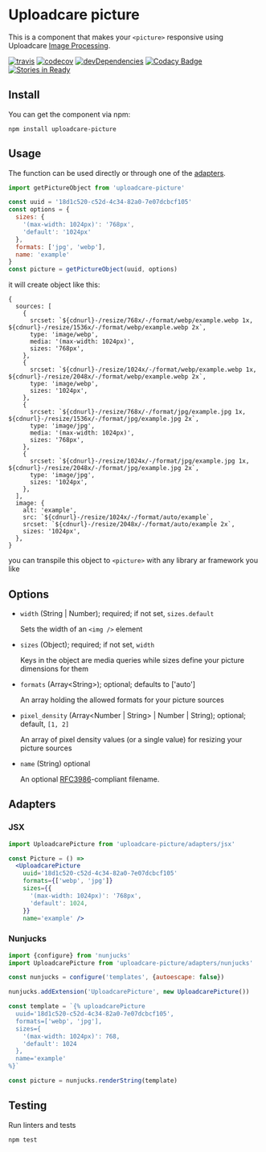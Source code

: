 # Uploadcare picture

This is a component that makes your `<picture>` responsive using
Uploadcare [Image Processing](https://uploadcare.com/features/image_processing).

[![travis](https://travis-ci.org/uploadcare/picture.svg?branch=master)](https://travis-ci.org/uploadcare/picture)
[![codecov](https://codecov.io/gh/uploadcare/picture/branch/master/graph/badge.svg)](https://codecov.io/gh/uploadcare/picture)
[![devDependencies](https://david-dm.org/uploadcare/picture/dev-status.svg)](https://david-dm.org/uploadcare/picture)
[![Codacy Badge](https://api.codacy.com/project/badge/Grade/bcedec48c564420bba78d5dbcf655f34)](https://www.codacy.com/app/akurganow/picture?utm_source=github.com&amp;utm_medium=referral&amp;utm_content=uploadcare/picture&amp;utm_campaign=Badge_Grade)
[![Stories in Ready](https://badge.waffle.io/uploadcare/picture.svg?label=ready&title=Ready)](http://waffle.io/uploadcare/picture)

## Install

You can get the component via npm:

```
npm install uploadcare-picture
```

## Usage

The function can be used directly or through
one of the [adapters](#adapters).

```js
import getPictureObject from 'uploadcare-picture'

const uuid = '18d1c520-c52d-4c34-82a0-7e07dcbcf105'
const options = {
  sizes: {
    '(max-width: 1024px)': '768px',
    'default': '1024px'
  },
  formats: ['jpg', 'webp'],
  name: 'example'
}
const picture = getPictureObject(uuid, options)
```

it will create object like this:

```
{
  sources: [
    {
      srcset: `${cdnurl}-/resize/768x/-/format/webp/example.webp 1x, ${cdnurl}-/resize/1536x/-/format/webp/example.webp 2x`,
      type: 'image/webp',
      media: '(max-width: 1024px)',
      sizes: '768px',
    },
    {
      srcset: `${cdnurl}-/resize/1024x/-/format/webp/example.webp 1x, ${cdnurl}-/resize/2048x/-/format/webp/example.webp 2x`,
      type: 'image/webp',
      sizes: '1024px',
    },
    {
      srcset: `${cdnurl}-/resize/768x/-/format/jpg/example.jpg 1x, ${cdnurl}-/resize/1536x/-/format/jpg/example.jpg 2x`,
      type: 'image/jpg',
      media: '(max-width: 1024px)',
      sizes: '768px',
    },
    {
      srcset: `${cdnurl}-/resize/1024x/-/format/jpg/example.jpg 1x, ${cdnurl}-/resize/2048x/-/format/jpg/example.jpg 2x`,
      type: 'image/jpg',
      sizes: '1024px',
    },
  ],
  image: {
    alt: 'example',
    src: `${cdnurl}-/resize/1024x/-/format/auto/example`,
    srcset: `${cdnurl}-/resize/2048x/-/format/auto/example 2x`,
    sizes: '1024px',
  },
}
```

you can transpile this object to `<picture>` with any library ar framework you like

## Options

- `width` (String | Number); required; if not set, `sizes.default`

  Sets the width of an `<img />` element

- `sizes` (Object); required; if not set, `width`

  Keys in the object are media queries while sizes define your picture dimensions for them

- `formats` (Array&lt;String&gt;); optional; defaults to ['auto']

  An array holding the allowed formats for your picture sources

- `pixel_density` (Array&lt;Number | String&gt; | Number | String); optional; default, `[1, 2]`

  An array of pixel density values (or a single value) for resizing your picture sources
  
- `name` (String) optional

  An optional [RFC3986](https://tools.ietf.org/html/rfc3986#section-3.3)-compliant filename.

## Adapters

### JSX

```jsx
import UploadcarePicture from 'uploadcare-picture/adapters/jsx'

const Picture = () =>
  <UploadcarePicture
    uuid='18d1c520-c52d-4c34-82a0-7e07dcbcf105'
    formats={['webp', 'jpg']}
    sizes={{
      '(max-width: 1024px)': '768px',
      'default': 1024,
    }}
    name='example' />
```

### Nunjucks

```js
import {configure} from 'nunjucks'
import UploadcarePicture from 'uploadcare-picture/adapters/nunjucks'

const nunjucks = configure('templates', {autoescape: false})

nunjucks.addExtension('UploadcarePicture', new UploadcarePicture())

const template = `{% uploadcarePicture
  uuid='18d1c520-c52d-4c34-82a0-7e07dcbcf105',
  formats=['webp', 'jpg'],
  sizes={
    '(max-width: 1024px)': 768,
    'default': 1024
  },
  name='example'
%}`

const picture = nunjucks.renderString(template)
```

## Testing

Run linters and tests

```
npm test
```
